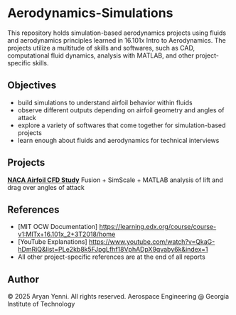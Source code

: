 # Aerodynamics-Simulations
This repository holds simulation-based aerodynamics projects using fluids and aerodynamics principles learned in 16.101x Intro to Aerodynamics.
The projects utilize a multitude of skills and softwares, such as CAD, computational fluid dynamics, analysis with MATLAB, and other project-specific skills.

## Objectives
- build simulations to understand airfoil behavior within fluids
- observe different outputs depending on airfoil geometry and angles of attack
- explore a variety of softwares that come together for simulation-based projects
- learn enough about fluids and aerodynamics for technical interviews

## Projects
**[NACA Airfoil CFD Study](./Project1_NACA_Airfoil_CFD)**
Fusion + SimScale + MATLAB analysis of lift and drag over angles of attack

## References
- [MIT OCW Documentation] https://learning.edx.org/course/course-v1:MITx+16.101x_2+3T2018/home
- [YouTube Explanations] https://www.youtube.com/watch?v=QkaG-hDmRiQ&list=PLe2kb8k5FJpgLfhf18VphADpX9qvaby6k&index=1
- All other project-specific references are at the end of all reports

## Author
© 2025 Aryan Yenni. All rights reserved.
Aerospace Engineering @ Georgia Institute of Technology
